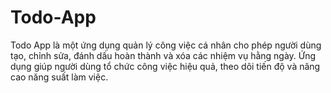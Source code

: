 # Todo-App
Todo App là một ứng dụng quản lý công việc cá nhân cho phép người dùng tạo, chỉnh sửa, đánh dấu hoàn thành và xóa các nhiệm vụ hằng ngày. Ứng dụng giúp người dùng tổ chức công việc hiệu quả, theo dõi tiến độ và nâng cao năng suất làm việc.
